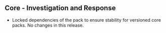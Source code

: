 ## Core - Investigation and Response

- Locked dependencies of the pack to ensure stability for versioned core packs. No changes in this release.
